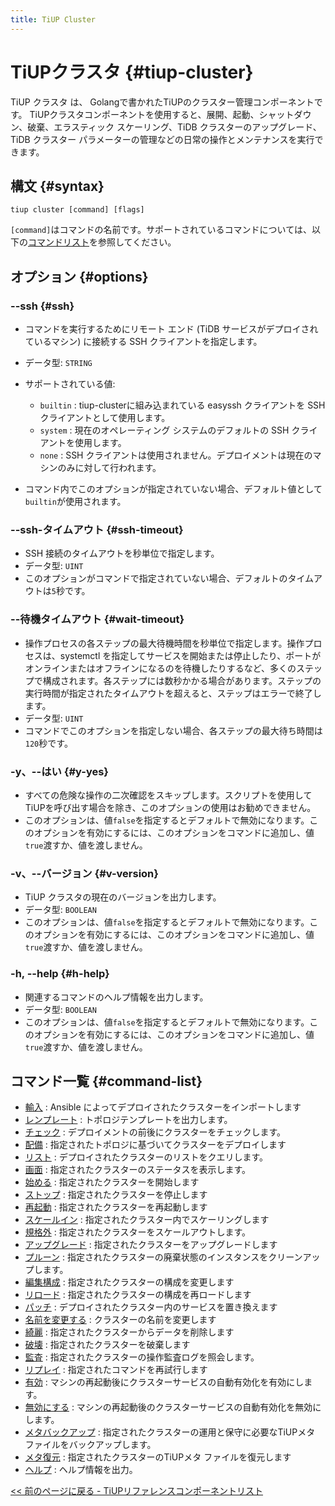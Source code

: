 ```yaml
---
title: TiUP Cluster
---
```


# TiUPクラスタ {#tiup-cluster}

TiUP クラスタ は、 Golangで書かれたTiUPのクラスター管理コンポーネントです。 TiUPクラスタコンポーネントを使用すると、展開、起動、シャットダウン、破棄、エラスティック スケーリング、TiDB クラスターのアップグレード、TiDB クラスター パラメーターの管理などの日常の操作とメンテナンスを実行できます。

## 構文 {#syntax}

```shell
tiup cluster [command] [flags]
```

`[command]`はコマンドの名前です。サポートされているコマンドについては、以下の[コマンドリスト](#command-list)を参照してください。

## オプション {#options}

### --ssh {#ssh}

-   コマンドを実行するためにリモート エンド (TiDB サービスがデプロイされているマシン) に接続する SSH クライアントを指定します。

-   データ型: `STRING`

-   サポートされている値:

    -   `builtin` : tiup-clusterに組み込まれている easyssh クライアントを SSH クライアントとして使用します。
    -   `system` : 現在のオペレーティング システムのデフォルトの SSH クライアントを使用します。
    -   `none` : SSH クライアントは使用されません。デプロイメントは現在のマシンのみに対して行われます。

-   コマンド内でこのオプションが指定されていない場合、デフォルト値として`builtin`が使用されます。

### --ssh-タイムアウト {#ssh-timeout}

-   SSH 接続のタイムアウトを秒単位で指定します。
-   データ型: `UINT`
-   このオプションがコマンドで指定されていない場合、デフォルトのタイムアウトは`5`秒です。

### --待機タイムアウト {#wait-timeout}

-   操作プロセスの各ステップの最大待機時間を秒単位で指定します。操作プロセスは、systemctl を指定してサービスを開始または停止したり、ポートがオンラインまたはオフラインになるのを待機したりするなど、多くのステップで構成されます。各ステップには数秒かかる場合があります。ステップの実行時間が指定されたタイムアウトを超えると、ステップはエラーで終了します。
-   データ型: `UINT`
-   コマンドでこのオプションを指定しない場合、各ステップの最大待ち時間は`120`秒です。

### -y、--はい {#y-yes}

-   すべての危険な操作の二次確認をスキップします。スクリプトを使用してTiUPを呼び出す場合を除き、このオプションの使用はお勧めできません。
-   このオプションは、値`false`を指定するとデフォルトで無効になります。このオプションを有効にするには、このオプションをコマンドに追加し、値`true`渡すか、値を渡しません。

### -v、--バージョン {#v-version}

-   TiUP クラスタの現在のバージョンを出力します。
-   データ型: `BOOLEAN`
-   このオプションは、値`false`を指定するとデフォルトで無効になります。このオプションを有効にするには、このオプションをコマンドに追加し、値`true`渡すか、値を渡しません。

### -h, --help {#h-help}

-   関連するコマンドのヘルプ情報を出力します。
-   データ型: `BOOLEAN`
-   このオプションは、値`false`を指定するとデフォルトで無効になります。このオプションを有効にするには、このオプションをコマンドに追加し、値`true`渡すか、値を渡しません。

## コマンド一覧 {#command-list}

-   [輸入](/tiup/tiup-component-cluster-import.md) : Ansible によってデプロイされたクラスターをインポートします
-   [レンプレート](/tiup/tiup-component-cluster-template.md) : トポロジテンプレートを出力します。
-   [チェック](/tiup/tiup-component-cluster-check.md) : デプロイメントの前後にクラスターをチェックします。
-   [配備](/tiup/tiup-component-cluster-deploy.md) : 指定されたトポロジに基づいてクラスターをデプロイします
-   [リスト](/tiup/tiup-component-cluster-list.md) : デプロイされたクラスターのリストをクエリします。
-   [画面](/tiup/tiup-component-cluster-display.md) : 指定されたクラスターのステータスを表示します。
-   [始める](/tiup/tiup-component-cluster-start.md) : 指定されたクラスターを開始します
-   [ストップ](/tiup/tiup-component-cluster-stop.md) : 指定されたクラスターを停止します
-   [再起動](/tiup/tiup-component-cluster-restart.md) : 指定されたクラスターを再起動します
-   [スケールイン](/tiup/tiup-component-cluster-scale-in.md) : 指定されたクラスター内でスケーリングします
-   [規格外](/tiup/tiup-component-cluster-scale-out.md) : 指定されたクラスターをスケールアウトします。
-   [アップグレード](/tiup/tiup-component-cluster-upgrade.md) : 指定されたクラスターをアップグレードします
-   [プルーン](/tiup/tiup-component-cluster-prune.md) : 指定されたクラスターの廃棄状態のインスタンスをクリーンアップします。
-   [編集構成](/tiup/tiup-component-cluster-edit-config.md) : 指定されたクラスターの構成を変更します
-   [リロード](/tiup/tiup-component-cluster-reload.md) : 指定されたクラスターの構成を再ロードします
-   [パッチ](/tiup/tiup-component-cluster-patch.md) : デプロイされたクラスター内のサービスを置き換えます
-   [名前を変更する](/tiup/tiup-component-cluster-rename.md) : クラスターの名前を変更します
-   [綺麗](/tiup/tiup-component-cluster-clean.md) : 指定されたクラスターからデータを削除します
-   [破壊](/tiup/tiup-component-cluster-destroy.md) : 指定されたクラスターを破棄します
-   [監査](/tiup/tiup-component-cluster-audit.md) : 指定されたクラスターの操作監査ログを照会します。
-   [リプレイ](/tiup/tiup-component-cluster-replay.md) : 指定されたコマンドを再試行します
-   [有効](/tiup/tiup-component-cluster-enable.md) : マシンの再起動後にクラスターサービスの自動有効化を有効にします。
-   [無効にする](/tiup/tiup-component-cluster-disable.md) : マシンの再起動後のクラスターサービスの自動有効化を無効にします。
-   [メタバックアップ](/tiup/tiup-component-cluster-meta-backup.md) : 指定されたクラスターの運用と保守に必要なTiUPメタ ファイルをバックアップします。
-   [メタ復元](/tiup/tiup-component-cluster-meta-restore.md) : 指定されたクラスターのTiUPメタ ファイルを復元します
-   [ヘルプ](/tiup/tiup-component-cluster-help.md) : ヘルプ情報を出力。

[&lt;&lt; 前のページに戻る - TiUPリファレンスコンポーネントリスト](/tiup/tiup-reference.md#component-list)
